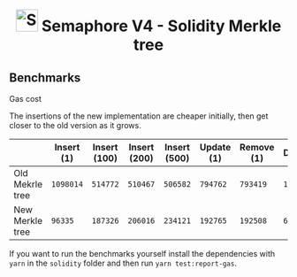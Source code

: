 <p align="center">
    <h1 align="center">
        <picture>
            <source media="(prefers-color-scheme: dark)" srcset="https://github.com/semaphore-protocol/website/blob/main/static/img/semaphore-icon-dark.svg">
            <source media="(prefers-color-scheme: light)" srcset="https://github.com/semaphore-protocol/website/blob/main/static/img/semaphore-icon.svg">
            <img width="40" alt="Semaphore icon." src="https://github.com/semaphore-protocol/website/blob/main/static/img/semaphore-icon.svg">
        </picture>
        Semaphore V4 - Solidity Merkle tree
    </h1>
</p>

## Benchmarks

Gas cost 

The insertions of the new implementation are cheaper initially, then get closer to the old version as it grows.

|                 | Insert (1) | Insert (100) | Insert (200) | Insert (500) | Update (1) | Remove (1) | Deployment |
| --------------- | ---------- | ------------ | ------------ | ------------ | ---------- | ---------- | ---------- |
| Old Mekrle tree | `1098014`  | `514772`     | `510467`     | `506582`     | `794762`   | `793419`   | `1834586`  |
| New Merkle tree | `96335`    | `187326`     | `206016`     | `234121`     | `192765`   | `192508`   | `663315`   |

If you want to run the benchmarks yourself install the dependencies with `yarn` in the `solidity` folder and then run `yarn test:report-gas`.
